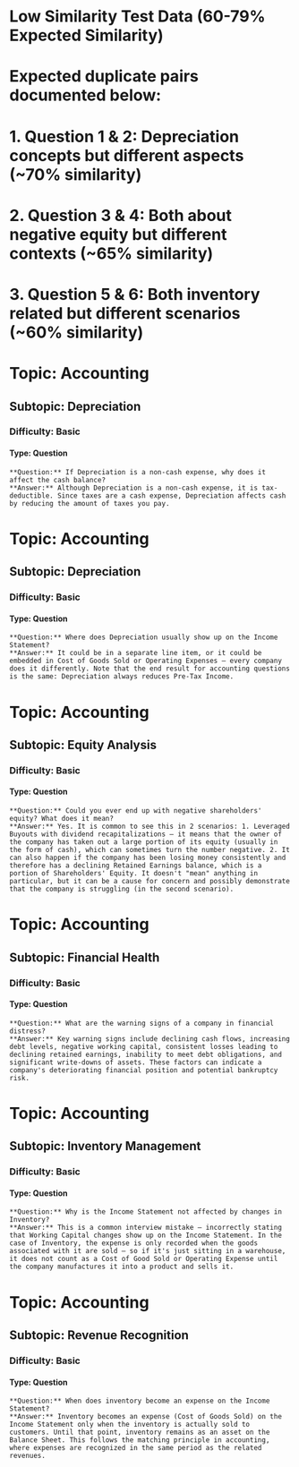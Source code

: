 # Low Similarity Test Data (60-79% Expected Similarity)
# Expected duplicate pairs documented below:
# 1. Question 1 & 2: Depreciation concepts but different aspects (~70% similarity)
# 2. Question 3 & 4: Both about negative equity but different contexts (~65% similarity)
# 3. Question 5 & 6: Both inventory related but different scenarios (~60% similarity)

# Topic: Accounting
## Subtopic: Depreciation
### Difficulty: Basic
#### Type: Question
    **Question:** If Depreciation is a non-cash expense, why does it affect the cash balance?
    **Answer:** Although Depreciation is a non-cash expense, it is tax-deductible. Since taxes are a cash expense, Depreciation affects cash by reducing the amount of taxes you pay.

# Topic: Accounting
## Subtopic: Depreciation
### Difficulty: Basic
#### Type: Question
    **Question:** Where does Depreciation usually show up on the Income Statement?
    **Answer:** It could be in a separate line item, or it could be embedded in Cost of Goods Sold or Operating Expenses – every company does it differently. Note that the end result for accounting questions is the same: Depreciation always reduces Pre-Tax Income.

# Topic: Accounting
## Subtopic: Equity Analysis
### Difficulty: Basic
#### Type: Question
    **Question:** Could you ever end up with negative shareholders' equity? What does it mean?
    **Answer:** Yes. It is common to see this in 2 scenarios: 1. Leveraged Buyouts with dividend recapitalizations – it means that the owner of the company has taken out a large portion of its equity (usually in the form of cash), which can sometimes turn the number negative. 2. It can also happen if the company has been losing money consistently and therefore has a declining Retained Earnings balance, which is a portion of Shareholders' Equity. It doesn't "mean" anything in particular, but it can be a cause for concern and possibly demonstrate that the company is struggling (in the second scenario).

# Topic: Accounting
## Subtopic: Financial Health
### Difficulty: Basic
#### Type: Question
    **Question:** What are the warning signs of a company in financial distress?
    **Answer:** Key warning signs include declining cash flows, increasing debt levels, negative working capital, consistent losses leading to declining retained earnings, inability to meet debt obligations, and significant write-downs of assets. These factors can indicate a company's deteriorating financial position and potential bankruptcy risk.

# Topic: Accounting
## Subtopic: Inventory Management
### Difficulty: Basic
#### Type: Question
    **Question:** Why is the Income Statement not affected by changes in Inventory?
    **Answer:** This is a common interview mistake – incorrectly stating that Working Capital changes show up on the Income Statement. In the case of Inventory, the expense is only recorded when the goods associated with it are sold – so if it's just sitting in a warehouse, it does not count as a Cost of Good Sold or Operating Expense until the company manufactures it into a product and sells it.

# Topic: Accounting
## Subtopic: Revenue Recognition
### Difficulty: Basic
#### Type: Question
    **Question:** When does inventory become an expense on the Income Statement?
    **Answer:** Inventory becomes an expense (Cost of Goods Sold) on the Income Statement only when the inventory is actually sold to customers. Until that point, inventory remains as an asset on the Balance Sheet. This follows the matching principle in accounting, where expenses are recognized in the same period as the related revenues.